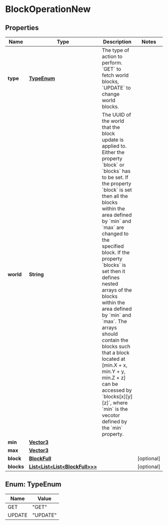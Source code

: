 
# BlockOperationNew

## Properties
Name | Type | Description | Notes
------------ | ------------- | ------------- | -------------
**type** | [**TypeEnum**](#TypeEnum) | The type of action to perform. &#x60;GET&#x60; to fetch world blocks, &#x60;UPDATE&#x60; to change world blocks. | 
**world** | **String** | The UUID of the world that the block update is applied to.  Either the property &#x60;block&#x60; or &#x60;blocks&#x60; has to be set.  If the property &#x60;block&#x60; is set then all the blocks within the area defined by &#x60;min&#x60; and &#x60;max&#x60; are changed to the specified block.  If the property &#x60;blocks&#x60; is set then it defines nested arrays of the blocks within the area defined by &#x60;min&#x60; and &#x60;max&#x60;. The arrays should contain the blocks such that a block located at [min.X + x, min.Y + y, min.Z + z] can be accessed by &#x60;blocks[x][y][z]&#x60;, where &#x60;min&#x60; is the vecotor defined by the &#x60;min&#x60; property.  | 
**min** | [**Vector3**](Vector3.md) |  | 
**max** | [**Vector3**](Vector3.md) |  | 
**block** | [**BlockFull**](BlockFull.md) |  |  [optional]
**blocks** | [**List&lt;List&lt;List&lt;BlockFull&gt;&gt;&gt;**](List.md) |  |  [optional]


<a name="TypeEnum"></a>
## Enum: TypeEnum
Name | Value
---- | -----
GET | &quot;GET&quot;
UPDATE | &quot;UPDATE&quot;



